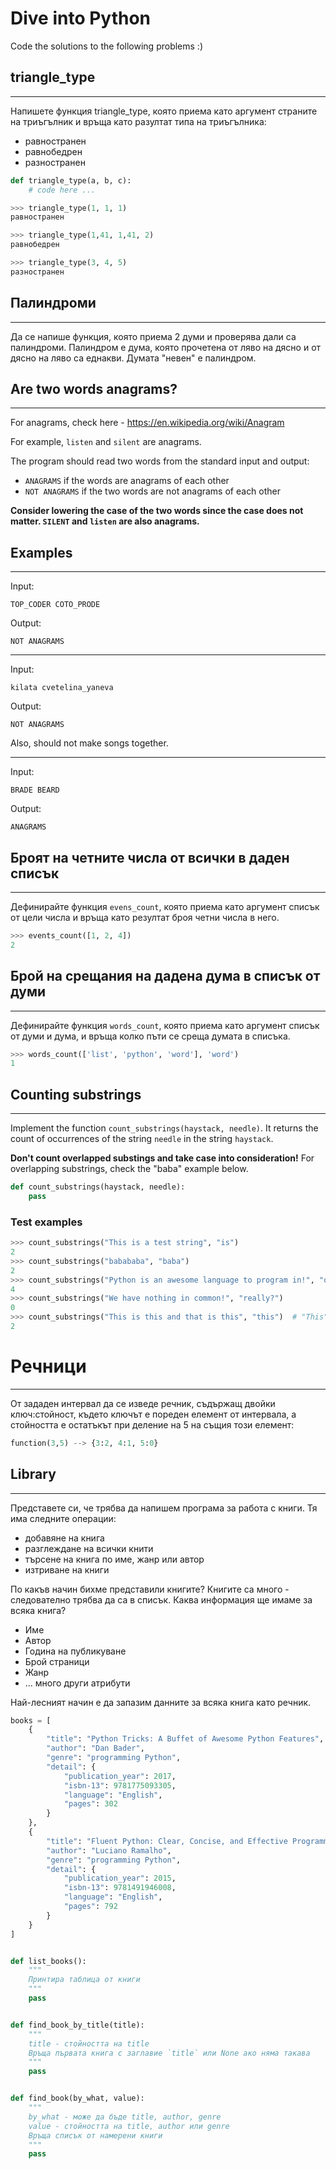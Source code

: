 Dive into Python
========================

Code the solutions to the following problems :)


## triangle_type
----------------
Напишете функция triangle_type, която приема като аргумент страните на триъгълник и връща като разултат типа на триъгълника:

- равностранен
- равнобедрен
- разностранен

```python
def triangle_type(a, b, c):
    # code here ...

>>> triangle_type(1, 1, 1)
равностранен

>>> triangle_type(1,41, 1,41, 2)
равнобедрен

>>> triangle_type(3, 4, 5)
разностранен
```

## Палиндроми
-----------
Да се напише функция, която приема 2 думи и проверява дали са палиндроми. Палиндром е дума, която прочетена от ляво на дясно и от дясно на ляво са еднакви.
Думата "невен" е палиндром.


## Are two words anagrams?
----------------

For anagrams, check here - https://en.wikipedia.org/wiki/Anagram

For example, `listen` and `silent` are anagrams.

The program should read two words from the standard input and output:

* `ANAGRAMS` if the words are anagrams of each other
* `NOT ANAGRAMS` if the two words are not anagrams of each other

**Consider lowering the case of the two words since the case does not matter. `SILENT` and `listen` are also anagrams.**

## Examples
---

Input:

```
TOP_CODER COTO_PRODE
```

Output:

```
NOT ANAGRAMS
```

---

Input:

```
kilata cvetelina_yaneva
```

Output:

```
NOT ANAGRAMS
```

Also, should not make songs together.

---

Input:

```
BRADE BEARD
```

Output:

```
ANAGRAMS
```


##  Броят на четните числа от всички в даден списък
----------------
Дефинирайте функция `evens_count`, която приема като аргумент списък от цели числа и връща като резултат броя четни числа в него.

```python
>>> events_count([1, 2, 4])
2
```

## Брой на срещания на дадена дума в списък от думи
----------------
Дефинирайте функция `words_count`, която приема като аргумент списък от думи и дума, и връща колко пъти се среща думата в списъка.

```python
>>> words_count(['list', 'python', 'word'], 'word')
1
```

## Counting substrings
----------------

Implement the function `count_substrings(haystack, needle)`. It returns the count of occurrences of the string `needle` in the string `haystack`.

__Don't count overlapped substings and take case into consideration!__
For overlapping substrings, check the "baba" example below.

```python
def count_substrings(haystack, needle):
    pass
```

### Test examples

```python
>>> count_substrings("This is a test string", "is")
2
>>> count_substrings("babababa", "baba")
2
>>> count_substrings("Python is an awesome language to program in!", "o")
4
>>> count_substrings("We have nothing in common!", "really?")
0
>>> count_substrings("This is this and that is this", "this")  # "This" != "this"
2
```


# Речници
----------------
От зададен интервал да се изведе речник, съдържащ двойки ключ:стойност, където ключът е пореден елемент от интервала, а стойността е остатъкът при деление на 5 на същия този елемент:
```python
function(3,5) --> {3:2, 4:1, 5:0}
```


## Library
----------------

Представете си, че трябва да напишем програма за работа с книги.
Тя има следните операции:
- добавяне на книга
- разглеждане на всички книти
- търсене на книга по име, жанр или автор
- изтриване на книги

По какъв начин бихме представили книгите?
Книгите са много - следователно трябва да са в списък.
Каква информация ще имаме за всяка книга?
- Име
- Автор
- Година на публикуване
- Брой страници
- Жанр
- ... много други атрибути

Най-лесният начин е да запазим данните за всяка книга като речник.


```python
books = [
    {
        "title": "Python Tricks: A Buffet of Awesome Python Features",
        "author": "Dan Bader",
        "genre": "programming Python",
        "detail": {
            "publication_year": 2017,
            "isbn-13": 9781775093305,
            "language": "English",
            "pages": 302
        }
    },
    {
        "title": "Fluent Python: Clear, Concise, and Effective Programming",
        "author": "Luciano Ramalho",
        "genre": "programming Python",
        "detail": {
            "publication_year": 2015,
            "isbn-13": 9781491946008,
            "language": "English",
            "pages": 792
        }
    }
]


def list_books():
    """
    Принтира таблица от книги
    """
    pass


def find_book_by_title(title):
    """
    title - стойността на title
    Връща първата книга с заглавие `title` или None ако няма такава
    """
    pass


def find_book(by_what, value):
    """
    by_what - може да бъде title, author, genre
    value - стойността на title, author или genre
    Връща списък от намерени книги
    """
    pass
```

